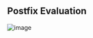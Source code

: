 ## Postfix Evaluation

![image](https://user-images.githubusercontent.com/73332878/152390489-ae96bd40-de06-409f-9221-5a23371e478e.png)

